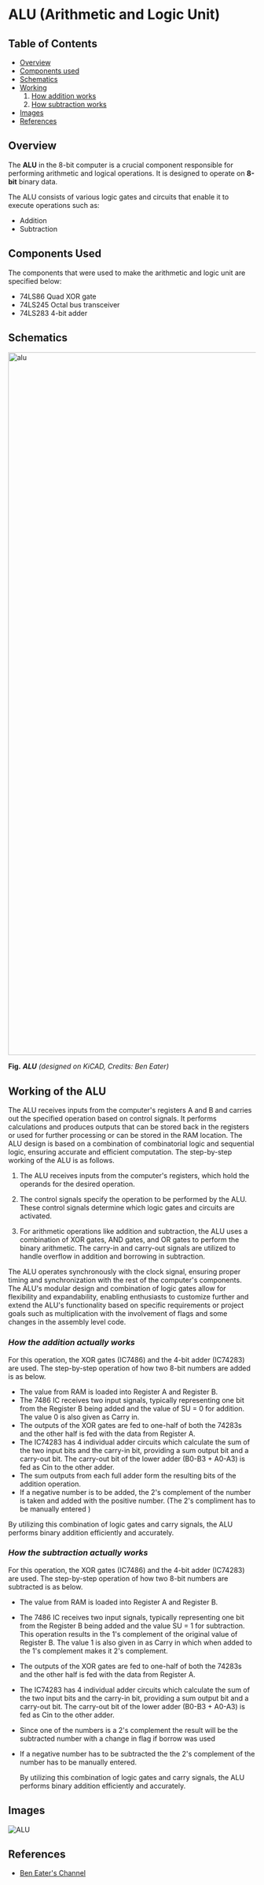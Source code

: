 # ALU (Arithmetic and Logic Unit)

## Table of Contents 
- [Overview](#Overview)
- [Components used](#Components-Used)
- [Schematics](#Schematics)
- [Working](#Working-of-the-ALU)
    1. [How addition works](#How-the-addition-actually-works)
    2. [How subtraction works](#How-the-subtraction-actually-works)
- [Images](#Images)
- [References](#References)

## Overview

The **ALU**  in the 8-bit computer is a crucial component responsible for performing arithmetic and logical operations. It is designed to operate on **8-bit** binary data.

The ALU consists of various logic gates and circuits that enable it to execute operations such as:
- Addition
- Subtraction

## Components Used 

The components that were used to make the arithmetic and logic unit are specified below:
- 74LS86 Quad XOR gate 
- 74LS245 Octal bus transceiver 
- 74LS283 4-bit adder

## Schematics



<img width="1427" alt="alu" src="https://github.com/Abhilash-bhat/EightBitComputer/assets/80198193/13209e4d-6148-416f-b53f-6015e69ee35f">
                                                                   
**Fig.** ***ALU*** *(designed on KiCAD, Credits: Ben Eater)*

## Working of the ALU

The ALU receives inputs from the computer's registers A and B and carries out the specified operation based on control signals. It performs calculations and produces outputs that can be stored back in the registers or used for further processing or can be stored in the RAM location. The ALU design is based on a combination of combinatorial logic and sequential logic, ensuring accurate and efficient computation. The step-by-step working of the ALU is as follows. 

1. The ALU receives inputs from the computer's registers, which hold the operands for the desired operation.

2. The control signals specify the operation to be performed by the ALU. These control signals determine which logic gates and circuits are activated.

3. For arithmetic operations like addition and subtraction, the ALU uses a combination of XOR gates, AND gates, and OR gates to perform the binary arithmetic. The carry-in and carry-out signals are utilized to handle overflow in addition and borrowing in subtraction.

The ALU operates synchronously with the clock signal, ensuring proper timing and synchronization with the rest of the computer's components. The ALU's modular design and combination of logic gates allow for flexibility and expandability, enabling enthusiasts to customize further and extend the ALU's functionality based on specific requirements or project goals such as multiplication with the involvement of flags and some changes in the assembly level code. 

### *How the addition actually works* 

For this operation, the XOR gates (IC7486) and the 4-bit adder (IC74283) are used. The step-by-step operation of how two 8-bit numbers are added is as below.
- The value from RAM is loaded into Register A and Register B.
- The 7486 IC receives two input signals, typically representing one bit from the Register B being added and the value of SU = 0 for addition. The value 0 is also given as Carry in.
- The outputs of the XOR gates are fed to one-half of both the 74283s and the other half is fed with the data from Register A. 
- The IC74283 has 4 individual adder circuits which calculate the sum of the two input bits and the carry-in bit, providing a sum output 
  bit and a carry-out bit. The carry-out bit of the lower adder (B0-B3 + A0-A3) is fed as Cin to the other adder.
- The sum outputs from each full adder form the resulting bits of the addition operation.
- If a negative number is to be added, the 2's complement of the number is taken and added with the positive number. (The 2's compliment has to be manually entered )

By utilizing this combination of logic gates and carry signals, the ALU performs binary addition efficiently and accurately. 

### *How the subtraction actually works*

For this operation, the XOR gates (IC7486) and the 4-bit adder (IC74283) are used. The step-by-step operation of how two 8-bit numbers are subtracted is as below.
- The value from RAM is loaded into Register A and Register B.
- The 7486 IC receives two input signals, typically representing one bit from the Register B being added and the value SU = 1 for subtraction. This operation results in the 1's complement of the original value of Register B. The value 1 is also given in as Carry in which when added to the 1's complement makes it 2's complement.
- The outputs of the XOR gates are fed to one-half of both the 74283s and the other half is fed with the data from Register A.
- The IC74283 has 4 individual adder circuits which calculate the sum of the two input bits and the carry-in bit, providing a sum output 
  bit and a carry-out bit. The carry-out bit of the lower adder (B0-B3 + A0-A3) is fed as Cin to the other adder.
- Since one of the numbers is a 2's complement the result will be the subtracted number with a change in flag if borrow was used
- If a negative number has to be subtracted the the 2's complement of the number has to be manually entered.

  By utilizing this combination of logic gates and carry signals, the ALU performs binary addition efficiently and accurately.


## Images

![ALU](https://github.com/Abhilash-bhat/EightBitComputer/assets/80198193/369de57d-d5b0-4e57-bd4d-c072fecab275)



## References 


* [Ben Eater's Channel](https://www.youtube.com/playlist?list=PLowKtXNTBypGqImE405J2565dvjafglHU)


